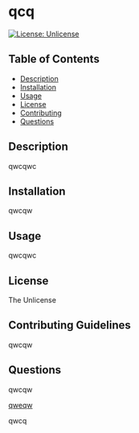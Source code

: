 
# qcq

[![License: Unlicense](https://img.shields.io/badge/license-Unlicense-blue.svg)](http://unlicense.org/)

## Table of Contents
- [Description](#description)
- [Installation](#installation)
- [Usage](#usage)
- [License](#license)
- [Contributing](#contributing)
- [Questions](#questions)

## Description
qwcqwc

## Installation
qwcqw

## Usage
qwcqwc

## License
The Unlicense

## Contributing Guidelines
qwcqw

## Questions
qwcqw

[qweqw](qwecqwc)

qwcq
